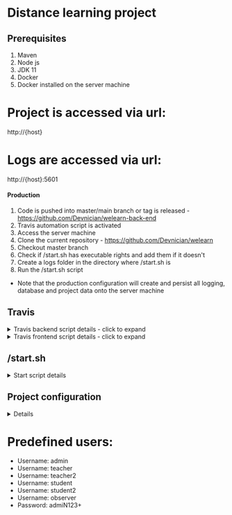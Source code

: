 # Distance learning project
## Prerequisites

1. Maven
2. Node js
3. JDK 11
4. Docker
5. Docker installed on the server machine

# Project is accessed via url:
http://{host}

# Logs are accessed via url:
http://{host}:5601

#### Production
1. Code is pushed into master/main branch or tag is released - https://github.com/Devnician/welearn-back-end
2. Travis automation script is activated
3. Access the server machine
4. Clone the current repository - https://github.com/Devnician/welearn
5. Checkout master branch
6. Check if /start.sh has executable rights and add them if it doesn't
8. Create a logs folder in the directory where /start.sh is
7. Run the /start.sh script
* Note that the production configuration will create and persist all logging, database and project data onto the server machine

## Travis
<details>
<summary>Travis backend script details - click to expand</summary>

1. The script activates under the conditions `if: type = pull_request OR branch = develop OR branch = main OR tag IS present`
2. The script creates a jar on the virtual machine from travis `script: mvn package -DskipTests`
3. Deploy section from the script is activated when code is pushed into main `deploy:
    provider: script
    skip_existing: true
    skip_cleanup: true
    script: echo "DONE!"
    on:
      branch: main`
4. Before_deploy script is executed
* Login as docker user in order to be able to push into docker hub subsequently - `- docker login -u $DOCKER_USERNAME -p $DOCKER_PASSWORD`. Note that environment variables must be declared for the project in the travis client which is accessed via browser - https://travis-ci.com/github/Devnician/welearn-back-end
* Create a docker image on the travis VM `docker build -t welearn-backend:$VERSION .`
* Validation check if the image is available - `docker images`
* Tag the image so that it can be easily pulled from docker hub `docker tag welearn-backend:$VERSION $DOCKER_USERNAME/welearn-backend:$VERSION`
* Push the image into docker hub `docker push $DOCKER_USERNAME/welearn-backend:$VERSION`
</details>

<details>
<summary>Travis frontend script details - click to expand</summary>

1. The script activates under the conditions `if: type = pull_request OR branch = develop OR branch = main OR tag IS present`
2. The script builds the angular project `script: npm run build:ci`
3. Deploy section from the script is activated when code is pushed into main `deploy:
    provider: script
    skip_existing: true
    skip_cleanup: true
    script: echo "DONE!"
    on:
      branch: main`
4. Before_deploy script is executed
* Login as docker user in order to be able to push into docker hub subsequently - `- docker login -u $DOCKER_USERNAME -p $DOCKER_PASSWORD`. Note that environment variables must be declared for the project in the travis client which is accessed via browser - https://travis-ci.com/github/Devnician/welearn-front-end
* Create a docker image on the travis VM `docker build -t welearn-front-end:$VERSION .`
* Validation check if the image is available - `docker images`
* Tag the image so that it can be easily pulled from docker hub `docker tag welearn-front-end:$VERSION $DOCKER_USERNAME/welearn-front-end:$VERSION`
* Push the image into docker hub `docker push $DOCKER_USERNAME/welearn-front-end:$VERSION`
</details>

## /start.sh
<details>
<summary> Start script details </summary>

1. Stops and deletes the data for all images from the doker compose `docker-compose -f docker-compose-welearn.yml down`
2. Pulls the latest versions of the images from docker hub `docker-compose -f docker-compose-welearn.yml pull`
3. Builds and runs the images from the docker compose and outputs the logs from the images into a .log file with a timestamp built into its name `docker-compose -f docker-compose-welearn.yml up --build > ./logs/welearn-$(date +%s).log 2>&1 &`
</details>

## Project configuration
<details>
<summary> Details </summary>

1. The docker compose contains a mariadb:10.4 service. 
`environment:`
      `- "MYSQL_USER=welearn"`
      `- "MYSQL_PASSWORD=welearn"`
      `- "MYSQL_ROOT_PASSWORD=welearn"`
      `- "MYSQL_DATABASE=welearn"`
Environment variables need to match the ones from docker spring profile for the backend - https://github.com/Devnician/welearn-back-end/blob/develop/src/main/resources/application-docker.yml. Note that the user and password must match and the stringtype, useunicode and character encoding path parameters are needed inside the database url in order to show valid cyrillic text inside the project
  `datasource:`
  `  url: "jdbc:mysql://mariadb-ci:3306/welearn?stringtype=unspecified&``useUnicode=true&characterEncoding=UTF-8"`
  `  username: "welearn"`
  `  password: "welearn"`
  `  driver-class-name: com.mysql.jdbc.Driver`
  `flyway:`
  `  enabled: true`
  `  url: "jdbc:mysql://mariadb-ci:3306/welearn?stringtype=unspecified&``useUnicode=true&characterEncoding=UTF-8"`
  `  user: "welearn"`
  `  password: "welearn"`
2. Backend port - configure inside the docker compose file. The one on the left must match the one that the frontend connects to, the one on the right needs to match the port from the spring profile
 `welearn-ci:`
  `ports:`
      `"8081:8080"`
* Configure logback configuration - https://github.com/Devnician/welearn-back-end/blob/develop/src/main/resources/logback-spring.xml - needs to have a springProfile that matches the production profile `<springProfile name="prod">`. Needs to push logs into the elastic search container from the docker network: `<url>http://es01:9200/_bulk</url>`. The url is defined from the name of the elasticsearch image that is configured inside the docker compose file `container_name: es01`, `ports:``- 9200:9200`.
3. Frontend configuration
* package.json - https://github.com/Devnician/welearn-front-end/blob/main/package.json - needs a ng build command that uses the prod configuration: `"build": "ng build --prod"`
* Configuration file must be created - https://github.com/Devnician/welearn-front-end/blob/main/src/environments/environment.prod.ts - restUrl constant needs to have the backend port matching from above `restUrl: 'http://172.16.250.30:8080'`
* angular.json - - needs to have a fileReplacement configuration that uses the new environment. and it needs to be defined in a command that the package.json is going to use
`"production": {`
`"fileReplacements": [`
`{`
`"replace": "src/environments/environment.ts",`
`"with": "src/environments/environment.prod.ts"`
`}`
* Dockerfile needs to use the newly defined build command - `RUN npm run build` - https://github.com/Devnician/welearn-front-end/blob/main/Dockerfile
* Travis script needs to use the newly defined build command - `  - npm run build` - https://github.com/Devnician/welearn-front-end/blob/main/.travis.yml
4. Docker compose configuration - The frontend and backend images must have specific versions that match the ones from the travis environment variables, because those are pushed into the docker hub. `image: test1996/welearn-backend:1.0.0`, `image: pesho02/welearn-front-end:1.0.0`
</details>

# Predefined users:
* Username: admin
* Username: teacher
* Username: teacher2
* Username: student
* Username: student2
* Username: observer
* Password: admiN123+